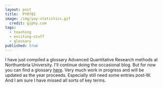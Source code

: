 ```yaml
---
layout: post
title:  PY0782
image: /img/yay-statistics.gif
  credit: giphy.com
tags:
  - teaching
  - exciting-stuff
  - glossary
published: true
---
```


I have just compiled  a glossary Advanced Quantitative Research methods at Northumbria University. I'll continue doing the occasional blog. But for now you can find a glossary  [here](https://tvpollet.github.io/PY0782/glossary_stats.html). Very much work in progress and will be updated as the year proceeds. Especially still need some entries post-W. And I am sure I have missed all sorts of key terms.

